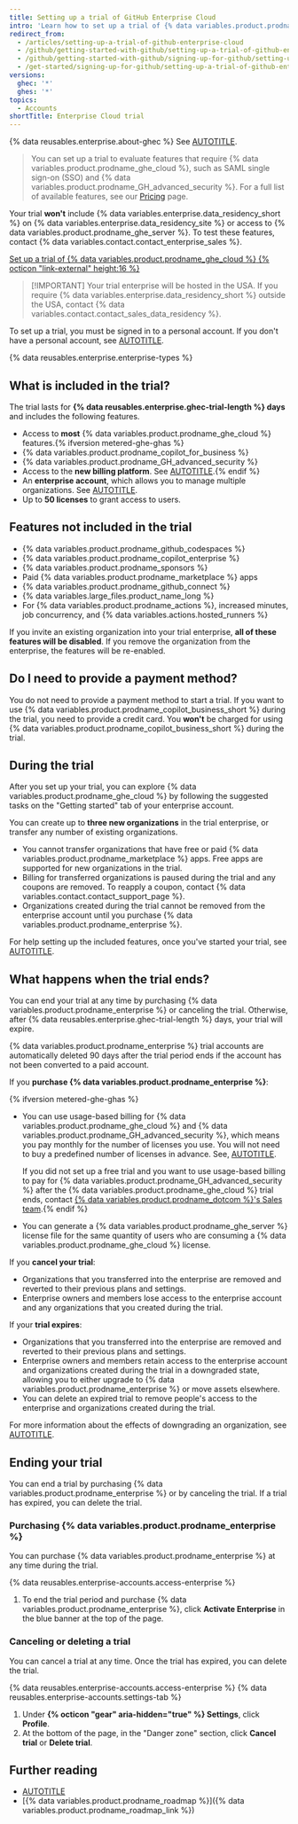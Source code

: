 ```yaml
---
title: Setting up a trial of GitHub Enterprise Cloud
intro: 'Learn how to set up a trial of {% data variables.product.prodname_ghe_cloud %}, what is included in the trial, and what happens when the trial ends.'
redirect_from:
  - /articles/setting-up-a-trial-of-github-enterprise-cloud
  - /github/getting-started-with-github/setting-up-a-trial-of-github-enterprise-cloud
  - /github/getting-started-with-github/signing-up-for-github/setting-up-a-trial-of-github-enterprise-cloud
  - /get-started/signing-up-for-github/setting-up-a-trial-of-github-enterprise-cloud
versions:
  ghec: '*'
  ghes: '*'
topics:
  - Accounts
shortTitle: Enterprise Cloud trial
---
```


{% data reusables.enterprise.about-ghec %} See [AUTOTITLE](/enterprise-cloud@latest/admin/overview/about-github-enterprise-cloud).

>You can set up a trial to evaluate features that require {% data variables.product.prodname_ghe_cloud %}, such as SAML single sign-on (SSO) and {% data variables.product.prodname_GH_advanced_security %}. For a full list of available features, see our [Pricing](https://github.com/pricing) page.

Your trial **won't** include {% data variables.enterprise.data_residency_short %} on {% data variables.enterprise.data_residency_site %} or access to {% data variables.product.prodname_ghe_server %}. To test these features, contact {% data variables.contact.contact_enterprise_sales %}.

<a href="https://github.com/account/enterprises/new?ref_cta=GHEC+trial&ref_loc=setting+up+a+trial+of+github+enterprise+cloud&ref_page=docs" target="_blank" class="btn btn-primary mt-3 mr-3 no-underline"><span>Set up a trial of {% data variables.product.prodname_ghe_cloud %}</span> {% octicon "link-external" height:16 %}</a>

>[!IMPORTANT] Your trial enterprise will be hosted in the USA. If you require {% data variables.enterprise.data_residency_short %} outside the USA, contact {% data variables.contact.contact_sales_data_residency %}.

To set up a trial, you must be signed in to a personal account. If you don't have a personal account, see [AUTOTITLE](/free-pro-team@latest/get-started/start-your-journey/creating-an-account-on-github).

{% data reusables.enterprise.enterprise-types %}

## What is included in the trial?

The trial lasts for **{% data reusables.enterprise.ghec-trial-length %} days** and includes the following features.

* Access to **most** {% data variables.product.prodname_ghe_cloud %} features.{% ifversion metered-ghe-ghas %}
* {% data variables.product.prodname_copilot_for_business %}
* {% data variables.product.prodname_GH_advanced_security %}
* Access to the **new billing platform**. See [AUTOTITLE](/billing/using-the-new-billing-platform/about-the-new-billing-platform-for-enterprises).{% endif %}
* An **enterprise account**, which allows you to manage multiple organizations. See [AUTOTITLE](/enterprise-cloud@latest/get-started/learning-about-github/types-of-github-accounts).
* Up to **50 licenses** to grant access to users.

## Features not included in the trial

* {% data variables.product.prodname_github_codespaces %}
* {% data variables.product.prodname_copilot_enterprise %}
* {% data variables.product.prodname_sponsors %}
* Paid {% data variables.product.prodname_marketplace %} apps
* {% data variables.product.prodname_github_connect %}
* {% data variables.large_files.product_name_long %}
* For {% data variables.product.prodname_actions %}, increased minutes, job concurrency, and {% data variables.actions.hosted_runners %}

If you invite an existing organization into your trial enterprise, **all of these features will be disabled**. If you remove the organization from the enterprise, the features will be re-enabled.

## Do I need to provide a payment method?

You do not need to provide a payment method to start a trial. If you want to use {% data variables.product.prodname_copilot_business_short %} during the trial, you need to provide a credit card. You **won't** be charged for using {% data variables.product.prodname_copilot_business_short %} during the trial.

## During the trial

After you set up your trial, you can explore {% data variables.product.prodname_ghe_cloud %} by following the suggested tasks on the "Getting started" tab of your enterprise account.

You can create up to **three new organizations** in the trial enterprise, or transfer any number of existing organizations.

* You cannot transfer organizations that have free or paid {% data variables.product.prodname_marketplace %} apps. Free apps are supported for new organizations in the trial.
* Billing for transferred organizations is paused during the trial and any coupons are removed. To reapply a coupon, contact {% data variables.contact.contact_support_page %}.
* Organizations created during the trial cannot be removed from the enterprise account until you purchase {% data variables.product.prodname_enterprise %}.

For help setting up the included features, once you've started your trial, see [AUTOTITLE](/enterprise-cloud@latest/get-started/onboarding/getting-started-with-the-github-enterprise-cloud-trial).

## What happens when the trial ends?

You can end your trial at any time by purchasing {% data variables.product.prodname_enterprise %} or canceling the trial. Otherwise, after {% data reusables.enterprise.ghec-trial-length %} days, your trial will expire.

{% data variables.product.prodname_enterprise %} trial accounts are automatically deleted 90 days after the trial period ends if the account has not been converted to a paid account.

If you **purchase {% data variables.product.prodname_enterprise %}**:

{% ifversion metered-ghe-ghas %}
* You can use usage-based billing for {% data variables.product.prodname_ghe_cloud %} and {% data variables.product.prodname_GH_advanced_security %}, which means you pay monthly for the number of licenses you use. You will not need to buy a predefined number of licenses in advance. See, [AUTOTITLE](/billing/using-the-new-billing-platform/about-usage-based-billing-for-licenses).

  If you did not set up a free trial and you want to use usage-based billing to pay for {% data variables.product.prodname_GH_advanced_security %} after the {% data variables.product.prodname_ghe_cloud %} trial ends, contact [{% data variables.product.prodname_dotcom %}'s Sales team](https://enterprise.github.com/contact).{% endif %}

* You can generate a {% data variables.product.prodname_ghe_server %} license file for the same quantity of users who are consuming a {% data variables.product.prodname_ghe_cloud %} license.

If you **cancel your trial**:

* Organizations that you transferred into the enterprise are removed and reverted to their previous plans and settings.
* Enterprise owners and members lose access to the enterprise account and any organizations that you created during the trial.

If your **trial expires**:

* Organizations that you transferred into the enterprise are removed and reverted to their previous plans and settings.
* Enterprise owners and members retain access to the enterprise account and organizations created during the trial in a downgraded state, allowing you to either upgrade to {% data variables.product.prodname_enterprise %} or move assets elsewhere.
* You can delete an expired trial to remove people's access to the enterprise and organizations created during the trial.

For more information about the effects of downgrading an organization, see [AUTOTITLE](/enterprise-cloud@latest/billing/managing-the-plan-for-your-github-account/downgrading-your-accounts-plan#downgrading-your-organizations-plan).

## Ending your trial

You can end a trial by purchasing {% data variables.product.prodname_enterprise %} or by canceling the trial. If a trial has expired, you can delete the trial.

### Purchasing {% data variables.product.prodname_enterprise %}

You can purchase {% data variables.product.prodname_enterprise %} at any time during the trial.

{% data reusables.enterprise-accounts.access-enterprise %}
1. To end the trial period and purchase {% data variables.product.prodname_enterprise %}, click **Activate Enterprise** in the blue banner at the top of the page.

### Canceling or deleting a trial

You can cancel a trial at any time. Once the trial has expired, you can delete the trial.

{% data reusables.enterprise-accounts.access-enterprise %}
{% data reusables.enterprise-accounts.settings-tab %}
1. Under **{% octicon "gear" aria-hidden="true" %} Settings**, click **Profile**.
1. At the bottom of the page, in the "Danger zone" section, click **Cancel trial** or **Delete trial**.

## Further reading

* [AUTOTITLE](/admin/overview/best-practices-for-enterprises)
* [{% data variables.product.prodname_roadmap %}]({% data variables.product.prodname_roadmap_link %})
